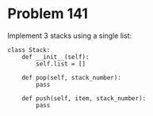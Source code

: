 # Problem 141

Implement 3 stacks using a single list:

	class Stack:
		def __init__(self):
			self.list = []

		def pop(self, stack_number):
			pass

		def push(self, item, stack_number):
			pass